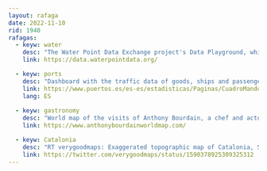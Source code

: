 ```yaml
---
layout: rafaga
date: 2022-11-10
rid: 1940
rafagas:
  - keyw: water
    desc: "The Water Point Data Exchange project's Data Playground, which collects data on water points, provides access to visualizations and raw data collected by organizations around the world"
    link: https://data.waterpointdata.org/

  - keyw: ports
    desc: "Dashboard with the traffic data of goods, ships and passengers that have passed through Spanish ports of general interest since 1962 (the year in which the information was homogenised)"
    link: https://www.puertos.es/es-es/estadisticas/Paginas/CuadroMando_anual.aspx
    lang: ES
    
  - keyw: gastronomy
    desc: "World map of the visits of Anthony Bourdain, a chef and actor who presented travel programs where the common point was the bringing together of societies and cultures through gastronomy"
    link: https://www.anthonybourdainworldmap.com/

  - keyw: Catalonia
    desc: "RT verygoodmaps: Exaggerated topographic map of Catalonia, Spain. Many many small labels. I had a poll on Instagram and this one beat Trentino-Alto Adige in a tight race. #mapping #cartography #mapdesign #Catalonia #Spain"
    link: https://twitter.com/verygoodmaps/status/1590378925309325312
---
```

